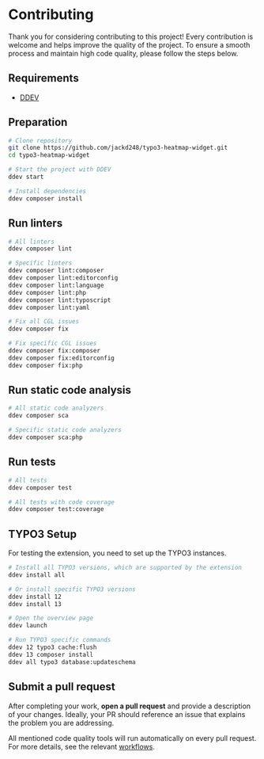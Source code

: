 # Contributing

Thank you for considering contributing to this project! Every contribution is welcome and helps improve the quality of the project. To ensure a smooth process and maintain high code quality, please follow the steps below.

## Requirements

- [DDEV](https://ddev.readthedocs.io/en/stable/)

## Preparation

```bash
# Clone repository
git clone https://github.com/jackd248/typo3-heatmap-widget.git
cd typo3-heatmap-widget

# Start the project with DDEV
ddev start

# Install dependencies
ddev composer install
```

## Run linters

```bash
# All linters
ddev composer lint

# Specific linters
ddev composer lint:composer
ddev composer lint:editorconfig
ddev composer lint:language
ddev composer lint:php
ddev composer lint:typoscript
ddev composer lint:yaml

# Fix all CGL issues
ddev composer fix

# Fix specific CGL issues
ddev composer fix:composer
ddev composer fix:editorconfig
ddev composer fix:php
```

## Run static code analysis

```bash
# All static code analyzers
ddev composer sca

# Specific static code analyzers
ddev composer sca:php
```

## Run tests

```bash
# All tests
ddev composer test

# All tests with code coverage
ddev composer test:coverage
```

## TYPO3 Setup

For testing the extension, you need to set up the TYPO3 instances.

```bash
# Install all TYPO3 versions, which are supported by the extension
ddev install all

# Or install specific TYPO3 versions
ddev install 12
ddev install 13

# Open the overview page
ddev launch

# Run TYPO3 specific commands
ddev 12 typo3 cache:flush
ddev 13 composer install
ddev all typo3 database:updateschema
```

## Submit a pull request

After completing your work, **open a pull request** and provide a description of your changes. Ideally, your PR should reference an issue that explains the problem you are addressing.

All mentioned code quality tools will run automatically on every pull request. For more details, see the relevant [workflows][1].

[1]: .github/workflows
